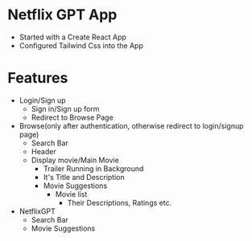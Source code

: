 # Netflix GPT App
- Started with a Create React App
- Configured Tailwind Css into the App


# Features 
- Login/Sign up
    - Sign in/Sign up form
    - Redirect to Browse Page
- Browse(only after authentication, otherwise redirect to login/signup page)
    - Search Bar
    - Header
    - Display movie/Main Movie
        - Trailer Running in Background
        - It's Title and Description
        - Movie Suggestions
            - Movie list 
                - Their Descriptions, Ratings etc.
- NetflixGPT
    - Search Bar
    - Movie Suggestions